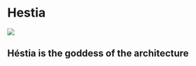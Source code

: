 # Hestia

![](https://en.wikipedia.org/wiki/Hestia#/media/File:Hestia_Giustiniani.jpg)
## Héstia is the goddess of the architecture